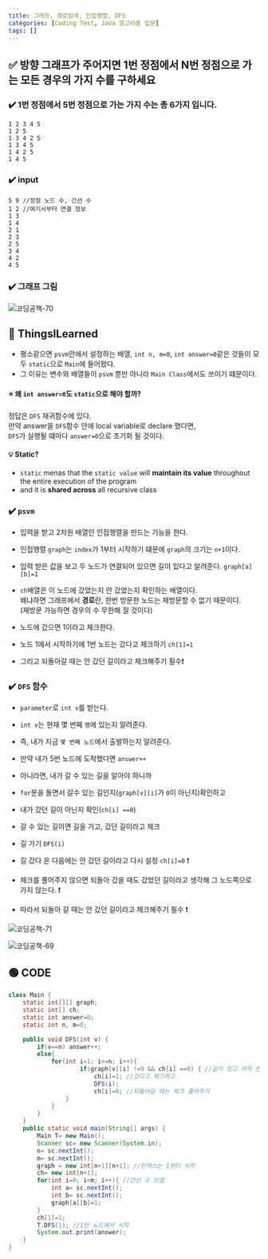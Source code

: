 ```yaml
---
title: 그래프, 경로탐색, 인접행렬, DFS
categories: [Coding Test, Java 알고리즘 입문]
tags: []
---
```


## ✅ 방향 그래프가 주어지면 1번 정점에서 N번 정점으로 가는 모든 경우의 가지 수를 구하세요

### ✔️ 1번 정점에서 5번 정점으로 가는 가지 수는 총 6가지 입니다.

```
1 2 3 4 5
1 2 5
1 3 4 2 5
1 3 4 5
1 4 2 5
1 4 5
```

### ✔️ input

```
5 9 //정점 노드 수, 간선 수
1 2 //여기서부터 연결 정보
1 3
1 4
2 1
2 3
2 5
3 4
4 2
4 5
```

### ✔️ 그래프 그림

![코딩공책-70](https://github.com/soheeparklee/Backend-shoppingMall-Mar2024/assets/97790983/d11d556b-3528-4cb5-8995-b30fb64c6bf6)

## 🔵 ThingsILearned

- 평소같으면 `psvm`안에서 설정하는 배열, `int n, m=0`, `int answer=0`같은 것들이 모두 `static`으로 `Main`에 들어왔다.
- 그 이유는 변수와 배열들이 `psvm` 뿐만 아니라 `Main Class`에서도 쓰이기 떄문이다.

#### ⭐️ 왜 `int answer=0`도 `static`으로 해야 할까?

정답은 `DFS` 재귀함수에 있다. <br>
만약 answer을 `DFS`함수 안에 local variable로 declare 했다면, <br>
`DFS`가 실행될 떄마다 `answer=0`으로 초기화 될 것이다.<br>

#### 💡 Static?

- `static` menas that the `static value` will **maintain its value** throughout the entire execution of the program
- and it is **shared across** all recursive class

### ✔️ `psvm`

- 입력을 받고 2차원 배열인 인접행렬을 만드는 기능을 한다.
- 인접행렬 `graph`는 `index`가 1부터 시작하기 떄문에 `graph`의 크기는 `n+1`이다.
- 입력 받은 값을 보고 두 노드가 연결되어 있으면 길이 있다고 알려준다. `graph[a][b]=1`

- `ch`배열은 이 노드에 갔었는지 안 갔었는지 확인하는 배열이다. <br>
  왜냐하면 그래프에서 **경로**란, 한번 방문한 노드는 재방문할 수 없기 때문이다. <br>
  (재방문 가능하면 경우의 수 무한해 질 것이다) <br>
- 노드에 갔으면 1이라고 체크한다.
- 노드 1에서 시작하기에 1번 노드는 갔다고 체크하기 `ch[1]=1`
- 그리고 되돌아갈 때는 안 갔던 길이라고 체크해주기 필수❗️

### ✔️ `DFS` 함수

- `parameter`로 `int v`를 받는다.
- `int v`는 현재 몇 번째 `행`에 있는지 알려준다.
- 즉, 내가 지금 `몇 번째 노드`에서 출발하는지 알려준다.

- 만약 내가 5번 노드에 도착했다면 `answer++`

- 아니라면, 내가 갈 수 있는 길을 알아야 하니까
- `for`문을 돌면서 갈수 있는 길인지(`graph[v][i]`가 `0`이 아닌지)확인하고
- 내가 갔던 길이 아닌지 확인(`ch[i] ==0`)
- 갈 수 있는 길이면 길을 가고, 갔던 길이라고 체크
- 길 가기 `DFS(i)`
- 길 갔다 온 다음에는 안 갔던 길이라고 다시 설정 `ch[i]=0` ❗️
- 체크를 풀어주지 않으면 되돌아 갔을 때도 갔었던 길이라고 생각해 그 노드쪽으로 가지 않는다. ❗️
- 따라서 되돌아 갈 때는 안 갔던 길이라고 체크해주기 필수 ❗️

![코딩공책-71](https://github.com/soheeparklee/Backend-shoppingMall-Mar2024/assets/97790983/8290141e-8852-4dee-af1d-3bf235f87959)

![코딩공책-69](https://github.com/soheeparklee/Backend-shoppingMall-Mar2024/assets/97790983/a9246d19-82e2-47a1-aeea-27c34476ad08)

## 🟢 CODE

```java
class Main {
    static int[][] graph;
    static int[] ch;
    static int answer=0;
    static int n, m=0;

    public void DFS(int v) {
        if(v==n) answer++;
        else{
            for(int i=1; i<=n; i++){
                    if(graph[v][i] !=0 && ch[i] ==0) { //길이 있고 아직 안 간 길이면
                        ch[i]=1; //갔다고 체크하고
                        DFS(i);
                        ch[i]=0; //되돌아갈 때는 체크 풀어주기
                }
            }
        }
    }
    public static void main(String[] args) {
        Main T= new Main();
        Scanner sc= new Scanner(System.in);
        n= sc.nextInt();
        m= sc.nextInt();
        graph = new int[n+1][n+1]; //인덱스는 1부터 시작
        ch= new int[n+1];
        for(int i=0; i<m; i++){ //간선 수 만큼
            int a= sc.nextInt();
            int b= sc.nextInt();
            graph[a][b]=1;
        }
        ch[1]=1;
        T.DFS(1); //1번 노드에서 시작
        System.out.print(answer);
    }
}
```
